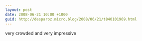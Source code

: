 ```yaml
---
layout: post
date: 2008-06-21 10:00 +1000
guid: http://desparoz.micro.blog/2008/06/21/t840101969.html
---
```

very crowded and very impressive
